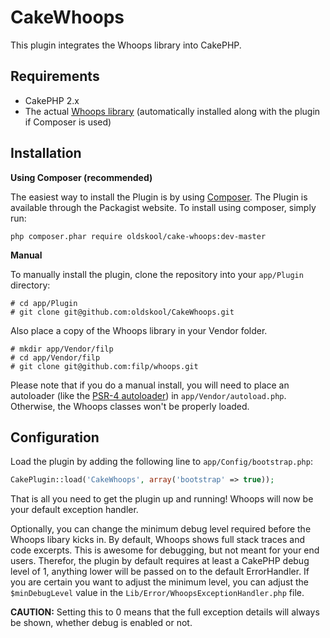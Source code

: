CakeWhoops
==========

This plugin integrates the Whoops library into CakePHP.

Requirements
------------

* CakePHP 2.x
* The actual [Whoops library](http://filp.github.io/whoops/) (automatically installed along with the plugin if Composer is used)

Installation
------------

**Using Composer (recommended)**

The easiest way to install the Plugin is by using [Composer](https://getcomposer.org/).
The Plugin is available through the Packagist website. To install using composer, simply run:

```
php composer.phar require oldskool/cake-whoops:dev-master
```

**Manual**

To manually install the plugin, clone the repository into your `app/Plugin` directory:

```
# cd app/Plugin
# git clone git@github.com:oldskool/CakeWhoops.git
```

Also place a copy of the Whoops library in your Vendor folder.

```
# mkdir app/Vendor/filp
# cd app/Vendor/filp
# git clone git@github.com:filp/whoops.git
```

Please note that if you do a manual install, you will need to place an autoloader (like the [PSR-4 autoloader](http://www.php-fig.org/psr/psr-4/)) in `app/Vendor/autoload.php`.
Otherwise, the Whoops classes won't be properly loaded.

Configuration
-------------

Load the plugin by adding the following line to `app/Config/bootstrap.php`:

```php
CakePlugin::load('CakeWhoops', array('bootstrap' => true));
```

That is all you need to get the plugin up and running! Whoops will now be your default exception handler.

Optionally, you can change the minimum debug level required before the Whoops libary kicks in.
By default, Whoops shows full stack traces and code excerpts. This is awesome for debugging, but not meant for your end users.
Therefor, the plugin by default requires at least a CakePHP debug level of 1, anything lower will be passed on to the default ErrorHandler.
If you are certain you want to adjust the minimum level, you can adjust the `$minDebugLevel` value in the `Lib/Error/WhoopsExceptionHandler.php` file.

**CAUTION:** Setting this to 0 means that the full exception details will always be shown, whether debug is enabled or not.

